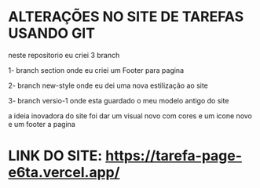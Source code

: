 # ALTERAÇÕES NO SITE DE TAREFAS USANDO GIT

neste repositorio eu criei 3 branch

1- branch section onde eu criei um Footer para pagina

2- branch new-style onde eu dei uma nova estilização ao site

3- branch versio-1 onde esta guardado o meu modelo antigo do site


a ideia inovadora do site foi dar um visual novo com cores e um icone novo
e um footer a pagina 



# LINK DO SITE: https://tarefa-page-e6ta.vercel.app/
